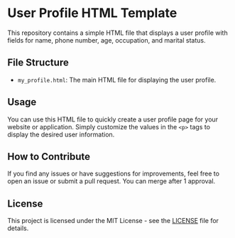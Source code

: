# User Profile HTML Template

This repository contains a simple HTML file that displays a user profile with fields for name, phone number, age, occupation, and marital status.

## File Structure

- `my_profile.html`: The main HTML file for displaying the user profile.

## Usage

You can use this HTML file to quickly create a user profile page for your website or application. Simply customize the values in the `<p>` tags to display the desired user information.

## How to Contribute

If you find any issues or have suggestions for improvements, feel free to open an issue or submit a pull request. You can merge after 1 approval.

## License

This project is licensed under the MIT License - see the [LICENSE](LICENSE) file for details.
